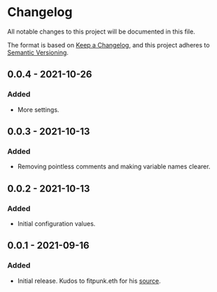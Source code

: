 # Changelog
All notable changes to this project will be documented in this file.

The format is based on [Keep a Changelog](https://keepachangelog.com/en/1.0.0/),
and this project adheres to [Semantic Versioning](https://semver.org/spec/v2.0.0.html).

## 0.0.4 - 2021-10-26
### Added
- More settings.

## 0.0.3 - 2021-10-13
### Added
- Removing pointless comments and making variable names clearer.

[source]: https://github.com/gilescope/correctdefaults

## 0.0.2 - 2021-10-13
### Added
- Initial configuration values.

[source]: https://github.com/gilescope/correctdefaults

## 0.0.1 - 2021-09-16
### Added
- Initial release. Kudos to fitpunk.eth for his [source].

[source]: https://github.com/gilescope/correctdefaults
